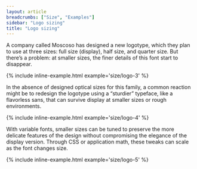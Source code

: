 ```yaml
---
layout: article
breadcrumbs: ["Size", "Examples"]
sidebar: "Logo sizing"
title: "Logo sizing"
---
```


A company called Moscoso has designed a new logotype, which they plan to use at three sizes: full size (display), half size, and quarter size. But there’s a problem: at smaller sizes, the finer details of this font start to disappear.

{% include inline-example.html example='size/logo-3' %}

In the absence of designed optical sizes for this family, a common reaction
might be to redesign the logotype using a “sturdier” typeface, like a flavorless sans, that can survive
display at smaller sizes or rough environments.

{% include inline-example.html example='size/logo-4' %}

With variable fonts, smaller sizes can be tuned to preserve the more delicate features of the design
without compromising the elegance of the display version. Through CSS or application math,
these tweaks can scale as the font changes size.

{% include inline-example.html example='size/logo-5' %}
